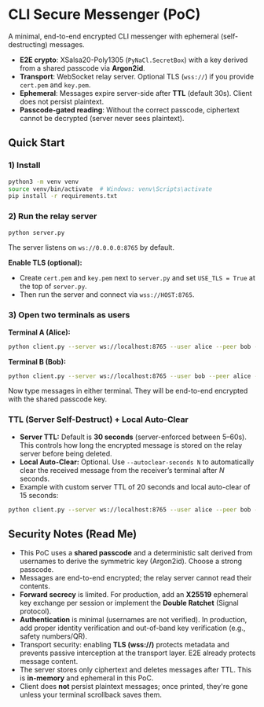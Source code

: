 # CLI Secure Messenger (PoC)

A minimal, end-to-end encrypted CLI messenger with ephemeral (self-destructing) messages.

- **E2E crypto**: XSalsa20-Poly1305 (`PyNaCl.SecretBox`) with a key derived from a shared passcode via **Argon2id**.
- **Transport**: WebSocket relay server. Optional TLS (`wss://`) if you provide `cert.pem` and `key.pem`.
- **Ephemeral**: Messages expire server-side after **TTL** (default 30s). Client does not persist plaintext.
- **Passcode-gated reading**: Without the correct passcode, ciphertext cannot be decrypted (server never sees plaintext).

## Quick Start

### 1) Install
```bash
python3 -m venv venv
source venv/bin/activate  # Windows: venv\Scripts\activate
pip install -r requirements.txt
```

### 2) Run the relay server
```bash
python server.py
```
The server listens on `ws://0.0.0.0:8765` by default.

**Enable TLS (optional):**
- Create `cert.pem` and `key.pem` next to `server.py` and set `USE_TLS = True` at the top of `server.py`.
- Then run the server and connect via `wss://HOST:8765`.

### 3) Open two terminals as users

**Terminal A (Alice):**
```bash
python client.py --server ws://localhost:8765 --user alice --peer bob --passcode "Password123" --autoclear-seconds 15
```

**Terminal B (Bob):**
```bash
python client.py --server ws://localhost:8765 --user bob --peer alice --passcode "Password123" --autoclear-seconds 15
```

Now type messages in either terminal. They will be end-to-end encrypted with the shared passcode key.

### TTL (Server Self-Destruct) + Local Auto-Clear
- **Server TTL:** Default is **30 seconds** (server-enforced between 5–60s). This controls how long the encrypted message is stored on the relay server before being deleted.
- **Local Auto-Clear:** Optional. Use `--autoclear-seconds N` to automatically clear the received message from the receiver’s terminal after *N* seconds.
- Example with custom server TTL of 20 seconds and local auto-clear of 15 seconds:

```bash
python client.py --server ws://localhost:8765 --user alice --peer bob --passcode "secret" --ttl 20 --autoclear-seconds 15

```

## Security Notes (Read Me)

- This PoC uses a **shared passcode** and a deterministic salt derived from usernames to derive the symmetric key (Argon2id). Choose a strong passcode.
- Messages are end-to-end encrypted; the relay server cannot read their contents.
- **Forward secrecy** is limited. For production, add an **X25519** ephemeral key exchange per session or implement the **Double Ratchet** (Signal protocol).
- **Authentication** is minimal (usernames are not verified). In production, add proper identity verification and out-of-band key verification (e.g., safety numbers/QR).
- Transport security: enabling **TLS (wss://)** protects metadata and prevents passive interception at the transport layer. E2E already protects message content.
- The server stores only ciphertext and deletes messages after TTL. This is **in-memory** and ephemeral in this PoC.
- Client does **not** persist plaintext messages; once printed, they're gone unless your terminal scrollback saves them.
